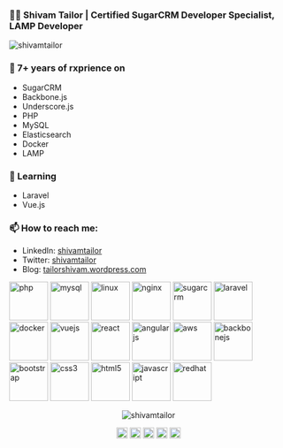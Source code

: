 ### 👨‍💻 Shivam Tailor | Certified SugarCRM Developer Specialist, LAMP Developer

<p align="left"> <img src="https://komarev.com/ghpvc/?username=shivamtailor" alt="shivamtailor" /> </p>

### 🔭 7+ years of rxprience on 
- SugarCRM
- Backbone.js
- Underscore.js
- PHP
- MySQL
- Elasticsearch
- Docker
- LAMP
 
### 🌱 Learning
- Laravel
- Vue.js

### 📫 How to reach me:
- LinkedIn: <a href = "https://www.linkedin.com/in/shivamtailor">shivamtailor</a>
- Twitter: <a href = "https://twitter.com/shivamtailor">shivamtailor</a>
- Blog: <a href = "https://tailorshivam.wordpress.com">tailorshivam.wordpress.com</a>

<p align="left">
	<img src="https://devicons.github.io/devicon/devicon.git/icons/php/php-original.svg" alt="php" width="70" height="70"/> 
	<img src="https://devicons.github.io/devicon/devicon.git/icons/mysql/mysql-original-wordmark.svg" alt="mysql" width="70" height="70"/>
	<img src="https://devicons.github.io/devicon/devicon.git/icons/linux/linux-original.svg" alt="linux" width="70" height="70"/>
	<img src="https://devicons.github.io/devicon/devicon.git/icons/nginx/nginx-original.svg" alt="nginx" width="70" height="70"/> 
	<img src="https://avatars0.githubusercontent.com/u/60142" alt="sugarcrm" width="70" height="70"/> 
	<img src="https://devicons.github.io/devicon/devicon.git/icons/laravel/laravel-plain-wordmark.svg" alt="laravel" width="70" height="70"/> 
	<img src="https://devicons.github.io/devicon/devicon.git/icons/docker/docker-original-wordmark.svg" alt="docker" width="70" height="70"/> 
	<img src="https://devicons.github.io/devicon/devicon.git/icons/vuejs/vuejs-original-wordmark.svg" alt="vuejs" width="70" height="70"/> 
	<img src="https://devicons.github.io/devicon/devicon.git/icons/react/react-original-wordmark.svg" alt="react" width="70" height="70"/> 
	<img src="https://devicons.github.io/devicon/devicon.git/icons/angularjs/angularjs-original.svg" alt="angularjs" width="70" height="70"/> 
	<img src="https://devicons.github.io/devicon/devicon.git/icons/amazonwebservices/amazonwebservices-original-wordmark.svg" alt="aws" width="70" height="70"/> 
	<img src="https://devicons.github.io/devicon/devicon.git/icons/backbonejs/backbonejs-original-wordmark.svg" alt="backbonejs" width="70" height="70"/> 
	<img src="https://devicons.github.io/devicon/devicon.git/icons/bootstrap/bootstrap-plain.svg" alt="bootstrap" width="70" height="70"/> 
	<img src="https://devicons.github.io/devicon/devicon.git/icons/css3/css3-original-wordmark.svg" alt="css3" width="70" height="70"/> 
	<img src="https://devicons.github.io/devicon/devicon.git/icons/html5/html5-original-wordmark.svg" alt="html5" width="70" height="70"/> 
	<img src="https://devicons.github.io/devicon/devicon.git/icons/javascript/javascript-original.svg" alt="javascript" width="70" height="70"/> 
	<img src="https://devicons.github.io/devicon/devicon.git/icons/redhat/redhat-original-wordmark.svg" alt="redhat" width="70" height="70"/> 
</p>

<p align="center"> <img src="https://github-readme-stats.vercel.app/api?username=shivamtailor&show_icons=true" alt="shivamtailor" /> </p>

<p align="center">
<a href="https://twitter.com/shivamtailor" target="blank"><img align="center" src="https://cdn.jsdelivr.net/npm/simple-icons@3.0.1/icons/twitter.svg" alt="shivamtailor" height="20" width="20" /></a>
<a href="https://linkedin.com/in/shivamtailor" target="blank"><img align="center" src="https://cdn.jsdelivr.net/npm/simple-icons@3.0.1/icons/linkedin.svg" alt="shivamtailor" height="20" width="20" /></a>
<a href="https://stackoverflow.com/users/1847725/shivam" target="blank"><img align="center" src="https://cdn.jsdelivr.net/npm/simple-icons@3.0.1/icons/stackoverflow.svg" alt="Shivam Tailor" height="20" width="20" /></a>
<a href="https://instagram.com/click_from_lens" target="blank"><img align="center" src="https://cdn.jsdelivr.net/npm/simple-icons@3.0.1/icons/instagram.svg" alt="Shivam Tailor" height="20" width="20" /></a>
<a href="https://www.youtube.com/c/ShivamTailorJ" target="blank"><img align="center" src="https://cdn.jsdelivr.net/npm/simple-icons@3.0.1/icons/youtube.svg" alt="ShivamTailorJ" height="20" width="20" /></a>
</p>
 
<!--
**shivamtailor/shivamtailor** is a ✨ _special_ ✨ repository because its `README.md` (this file) appears on your GitHub profile.

Here are some ideas to get you started:

- 🔭 I’m currently working on ...
- 🌱 I’m currently learning ...
- 👯 I’m looking to collaborate on ...
- 🤔 I’m looking for help with ...
- 💬 Ask me about ...
- 📫 How to reach me: ...
- 😄 Pronouns: ...
- ⚡ Fun fact: ...
-->
